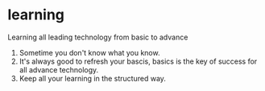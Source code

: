 # learning
Learning all leading technology from basic to advance


1. Sometime you don't know what you know.
2. It's always good to refresh your bascis, basics is the key of success for all advance technology.
3. Keep all your learning in the structured way.
